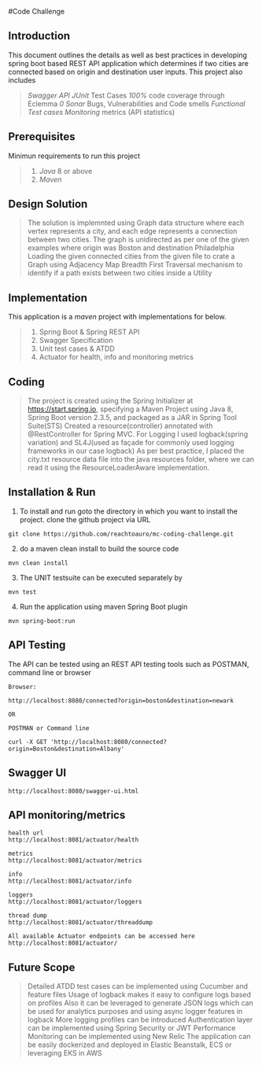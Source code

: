 #Code Challenge

## Introduction
This document outlines the details as well as best practices in developing spring boot based REST API application which determines if two cities are connected based on origin and destination user inputs. This project also includes 
 > *Swagger API*
 > *JUnit* Test Cases
 > *100%* code coverage through Eclemma
 > *0 Sonar* Bugs, Vulnerabilities and Code smells
 > *Functional Test cases*
 > *Monitoring* metrics (API statistics)


## Prerequisites
Minimun requirements to run this project
> 1. *Java* 8 or above
> 2. *Maven* 
 
## Design Solution

> The solution is implemnted using Graph data structure where each vertex represents a city, and each edge represents a connection between two cities.
> The graph is unidirected as per one of the given examples where origin was Boston and destination Philadelphia
> Loading the given connected cities from the given file to crate a Graph using Adjacency Map
> Breadth First Traversal mechanism to identify if a path exists between two cities inside a Utility


## Implementation
This application is a *maven* project with implementations for below.

> 1. Spring Boot & Spring REST API
> 2. Swagger Specification
> 3. Unit test cases & ATDD
> 4. Actuator for health, info and monitoring metrics 

## Coding
> The project is created using the Spring Initializer at https://start.spring.io, specifying a Maven Project using Java 8, Spring Boot version 2.3.5, and packaged as a JAR in Spring Tool Suite(STS)
> Created a resource(controller) annotated with @RestController for Spring MVC.
> For Logging I used logback(spring variation) and SL4J(used as façade for commonly used logging frameworks in our case logback)
> As per best practice, I placed the city.txt resource data file into the java resources folder, where we can read it using the ResourceLoaderAware implementation.

## Installation & Run
  
 1. To install and run goto the directory in which you want to install the project.
clone the github project via URL

```git
git clone https://github.com/reachtoauro/mc-coding-challenge.git

```
 2. do  a maven clean install to build the source code
```maven
mvn clean install

```
3. The UNIT testsuite can be executed separately by
```maven
mvn test

```

4. Run the application using maven Spring Boot plugin
```maven
mvn spring-boot:run 
```
 
## API Testing
The API can be tested using an REST API testing tools such as POSTMAN, command line or browser
 
```
Browser:

http://localhost:8080/connected?origin=boston&destination=newark

OR

POSTMAN or Command line

curl -X GET 'http://localhost:8080/connected?origin=Boston&destination=Albany'

```
## Swagger UI

```
http://localhost:8080/swagger-ui.html
```
## API monitoring/metrics

```
health url
http://localhost:8081/actuator/health

metrics
http://localhost:8081/actuator/metrics

info
http://localhost:8081/actuator/info

loggers
http://localhost:8081/actuator/loggers

thread dump
http://localhost:8081/actuator/threaddump

All available Actuator endpoints can be accessed here
http://localhost:8081/actuator/

```

## Future Scope
> Detailed ATDD test cases can be implemented using Cucumber and feature files
> Usage of logback makes it easy to configure logs based on profiles
> Also it can be leveraged to generate JSON logs which can be used for analytics purposes and using async logger features in logback
> More logging profiles can be introduced
> Authentication layer can be implemented using Spring Security or JWT
> Performance Monitoring can be implemented using New Relic
> The application can be easily dockerized and deployed in Elastic Beanstalk, ECS or leveraging EKS in AWS